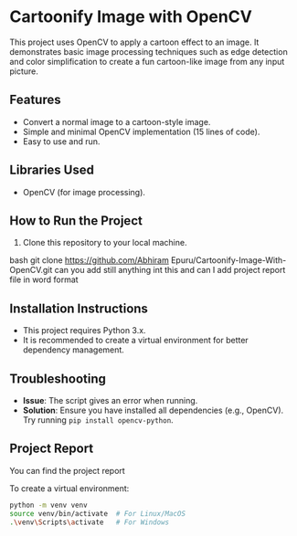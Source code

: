 # Cartoonify Image with OpenCV

This project uses OpenCV to apply a cartoon effect to an image. It demonstrates basic image processing techniques such as edge detection and color simplification to create a fun cartoon-like image from any input picture.

## Features
- Convert a normal image to a cartoon-style image.
- Simple and minimal OpenCV implementation (15 lines of code).
- Easy to use and run.

## Libraries Used
- OpenCV (for image processing).

## How to Run the Project

1. Clone this repository to your local machine.
   
bash
   git clone https://github.com/Abhiram Epuru/Cartoonify-Image-With-OpenCV.git  can you add still anything int this and can I add project report file in word format


## Installation Instructions
- This project requires Python 3.x.
- It is recommended to create a virtual environment for better dependency management.


## Troubleshooting
- **Issue**: The script gives an error when running.
- **Solution**: Ensure you have installed all dependencies (e.g., OpenCV). Try running `pip install opencv-python`.

## Project Report
You can find the project report



To create a virtual environment:
```bash
python -m venv venv
source venv/bin/activate  # For Linux/MacOS
.\venv\Scripts\activate   # For Windows









